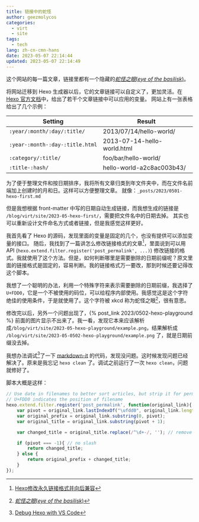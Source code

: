 ```yaml
---
title: 链接中的蛇怪
author: geezmolycos
categories:
  - virt
  - site
tags:
  - tech
lang: zh-cn-cmn-hans
date: 2023-05-07 22:14:44
updated: 2023-05-07 22:14:49
---
```


这个网站的每一篇文章，链接里都有一个隐藏的[*蛇怪之眼*(*eye of the basilisk*)](https://explainxkcd.com/wiki/index.php/380:_Emoticon)。

<!-- more -->

将网站迁移到 Hexo 生成器以后，它的文章链接可以自定义了，更加灵活。在[Hexo 官方文档]中，给出了若干个文章链接中可以应用的变量。
网站上有一张表格给出了几个示例：

[Hexo 官方文档]: https://hexo.io/docs/permalinks#Variables

Setting | Result
--- | ---
`:year/:month/:day/:title/` | 2013/07/14/hello-world/
`:year-:month-:day-:title.html` | 2013-07-14-hello-world.html
`:category/:title/` | foo/bar/hello-world/
`:title-:hash/` | hello-world-a2c8ac003b43/

为了便于整理文件和按日期排序，我将所有文章归类到年文件夹中，而在文件名前端加上创建时的月和日。这样可以方便整理文章。
就像：`_posts/2023/0501-hexo-first.md`

但是我想根据 front-matter 中写的日期自动生成链接，而我想生成的链接是 `/blog/virt/site/2023-05-hexo-first/`，需要把文件名中的日期去掉。
其实也可以重新设计文件命名方式或者链接，但是我感觉这样更好。

我首先看了 Hexo 的源码，发现里面的变量是固定的几个，也没有提供可以添加变量的接口。
随后，我找到了一篇讲怎么修改链接格式的文章[^link]，里面说到可以用 API (`hexo.extend.filter.register('post_permalink', ...)`) 修改链接的格式。我就使用了这个方法。但是，如何判断哪里是需要删除的日期前缀呢？原文里面的链接格式是固定的，容易判断。我的链接格式万一要改，那到时候还要记得改这个脚本。

我想了一个聪明的办法，利用一个特殊字符来表示需要删除的日期前缀，我选择了 `U+FDD0`，它是一个不被使用的码位，可以给程序内部使用。我感觉这是这个字符绝佳的使用条件，于是就使用了。这个字符被 xkcd 称为蛇怪之眼[^eye]，很有意思。

修改完以后，另外一个问题出现了，{% post_link 2023/0502-hexo-playground %} 前面的图片显示不出来了。我一看，发现它本来应该解析成`/blog/virt/site/2023-05-hexo-playground/example.png`，结果解析成 `/blog/virt/site/2023-05-0502-hexo-playground/example.png` 了，就是日期前缀没去掉。

我想办法调试[^debug]了一下 [markdown-it] 的代码，发现没问题。这时候发现问题已经解决了。原来是我忘记 `hexo clean` 了。调试之前运行了一次 `hexo clean`，问题就修好了。

脚本大概是这样：

```js
// Use date in filenames to better sort articles, but strip it for permalinks
// U+FDD0 indicates the position of filename
hexo.extend.filter.register('post_permalink', function(original_link){
    var pivot = original_link.lastIndexOf("\ufdd0", original_link.length - 2);
    var original_prefix = original_link.substring(0, pivot);
    var original_title = original_link.substring(pivot + 1);

    var changed_title = original_title.replace(/^\d+-/, ''); // remove date prefix

    if (pivot === -1){ // no slash
        return changed_title;
    } else {
        return original_prefix + changed_title;
    }
});
```

[markdown-it]: https://github.com/markdown-it/markdown-it

[^link]: [Hexo修改永久链接格式并向后兼容](https://finisky.github.io/changepermalinkformat/)
[^eye]: [*蛇怪之眼*(*eye of the basilisk*)](https://explainxkcd.com/wiki/index.php/380:_Emoticon)
[^debug]: [Debug Hexo with VS Code](https://gary5496.github.io/2018/03/nodejs-debugging/)
